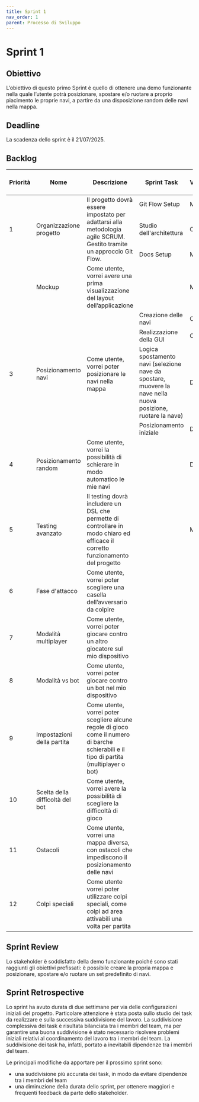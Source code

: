 ```yaml
---
title: Sprint 1
nav_order: 1
parent: Processo di Sviluppo
---
```


# Sprint 1

## Obiettivo
L’obiettivo di questo primo Sprint è quello di ottenere una demo funzionante nella quale l’utente potrà posizionare, 
spostare e/o ruotare a proprio piacimento le proprie navi, a partire da una disposizione random delle navi nella mappa.

## Deadline
La scadenza dello sprint è il 21/07/2025.

## Backlog

<table>
  <thead>
    <tr>
      <th>Priorità</th>
      <th>Nome</th>
      <th>Descrizione</th>
      <th>Sprint Task</th>
      <th>Volontario</th>
      <th>Stima Sprint 1</th>
    </tr>
  </thead>
  <tbody>
    <tr>
      <td rowspan="3">1</td>
      <td rowspan="3">Organizzazione progetto</td>
      <td rowspan="3">Il progetto dovrà essere impostato per adattarsi alla metodologia agile SCRUM. 
            Gestito tramite un approccio Git Flow.</td>
      <td>Git Flow Setup</td>
      <td>Mirco</td>
    </tr>
    <tr>
      <td>Studio dell'architettura</td>
      <td>Chiara</td>
    </tr>
    <tr>
      <td>Docs Setup</td>
      <td>Mirco</td>
    </tr>
    <tr>
      <td></td>
      <td>Mockup</td>
      <td>Come utente, vorrei avere una prima visualizzazione del layout dell’applicazione</td>
      <td></td>
      <td>Mirco</td>
    </tr>
    <tr>
      <td rowspan="5">3</td>
      <td rowspan="5">Posizionamento navi</td>
      <td rowspan="5">Come utente, vorrei poter posizionare le navi nella mappa</td>
    </tr>
    <tr>
      <td>Creazione delle navi</td>
      <td>Chiara</td>
    </tr>
    <tr>
      <td>Realizzazione della GUI</td>
      <td>Chiara</td>
    </tr>
    <tr>
      <td>Logica spostamento navi (selezione nave da spostare, 
        muovere la nave nella nuova posizione, 
        ruotare la nave)</td>
      <td>Dilaver</td>
    </tr>
    <tr>
      <td>Posizionamento iniziale</td>
      <td>Dilaver</td>
    </tr>
    <tr>
      <td>4</td>
      <td>Posizionamento random</td>
      <td>Come utente, vorrei la possibilità di schierare in modo automatico le mie navi</td>
      <td></td>
      <td>Dilaver</td>
    </tr>
    <tr>
      <td rowspan="1">5</td>
      <td rowspan="1">Testing avanzato</td>
      <td>Il testing dovrà includere un DSL che permette di controllare 
        in modo chiaro ed efficace il corretto funzionamento del progetto</td>
      <td></td>
      <td>Mirco</td>
    </tr>
    <tr>
      <td>6</td>
      <td>Fase d'attacco</td>
      <td>Come utente, vorrei poter scegliere una casella dell’avversario da colpire</td>
      <td></td>
    </tr>
    <tr>
      <td>7</td>
      <td>Modalità multiplayer</td>
      <td>Come utente, vorrei poter giocare
            contro un altro giocatore sul mio dispositivo</td>
      <td></td>
    </tr>
    <tr>
      <td>8</td>
      <td>Modalità vs bot</td>
      <td>Come utente, vorrei poter giocare contro un bot nel mio dispositivo</td>
      <td></td>
    </tr>
    <tr>
      <td>9</td>
      <td>Impostazioni della partita</td>
      <td>Come utente, vorrei poter scegliere alcune regole di gioco come il numero di barche schierabili 
            e il tipo di partita (multiplayer o bot)</td>
      <td></td>
    </tr>
    <tr>
      <td>10</td>
      <td>Scelta della difficoltà del bot</td>
      <td>Come utente, vorrei avere la possibilità di scegliere la difficoltà di gioco</td>
      <td></td>
    </tr>
    <tr>
      <td>11</td>
      <td>Ostacoli</td>
      <td>Come utente, vorrei una mappa diversa, 
        con ostacoli che impediscono il posizionamento delle navi</td>
      <td></td>
    </tr>
    <tr>
      <td>12</td>
      <td>Colpi speciali</td>
      <td>Come utente vorrei poter utilizzare colpi speciali, 
            come colpi ad area attivabili una volta per partita</td>
      <td></td>
    </tr>
  </tbody>
</table>

## Sprint Review
Lo stakeholder è soddisfatto della demo funzionante poiché sono stati raggiunti gli obiettivi prefissati: è possibile 
creare la propria mappa e posizionare, spostare e/o ruotare un set predefinito di navi.

## Sprint Retrospective
Lo sprint ha avuto durata di due settimane per via delle configurazioni iniziali del progetto.
Particolare attenzione è stata posta sullo studio dei task da realizzare e sulla successiva suddivisione del lavoro.
La suddivisione complessiva dei task è risultata bilanciata tra i membri del team, ma per garantire una buona suddivisione
è stato necessario risolvere problemi iniziali relativi al coordinamento del lavoro tra i membri del team.
La suddivisione dei task ha, infatti, portato a inevitabili dipendenze tra i membri del team.

Le principali modifiche da apportare per il prossimo sprint sono:
- una suddivisione più accurata dei task, in modo da evitare dipendenze tra i membri del team
- una diminuzione della durata dello sprint, per ottenere maggiori e frequenti feedback da parte dello stakeholder.
